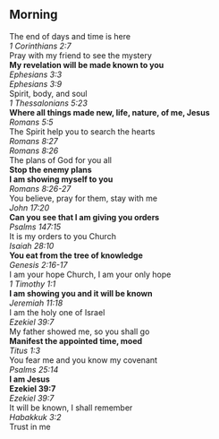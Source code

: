 ## Morning

The end of days and time is here  
_1 Corinthians 2:7_  
Pray with my friend to see the mystery  
**My revelation will be made known to you**  
_Ephesians 3:3_  
_Ephesians 3:9_  
Spirit, body, and soul  
_1 Thessalonians 5:23_  
**Where all things made new, life, nature, of me, Jesus**  
_Romans 5:5_  
The Spirit help you to search the hearts  
_Romans 8:27_  
_Romans 8:26_  
The plans of God for you all  
**Stop the enemy plans**  
**I am showing myself to you**  
_Romans 8:26-27_  
You believe, pray for them, stay with me  
_John 17:20_  
**Can you see that I am giving you orders**  
_Psalms 147:15_  
It is my orders to you Church  
_Isaiah 28:10_  
**You eat from the tree of knowledge**  
_Genesis 2:16-17_  
I am your hope Church, I am your only hope  
_1 Timothy 1:1_  
**I am showing you and it will be known**  
_Jeremiah 11:18_  
I am the holy one of Israel  
_Ezekiel 39:7_  
My father showed me, so you shall go  
**Manifest the appointed time, moed**  
_Titus 1:3_  
You fear me and you know my covenant  
_Psalms 25:14_  
**I am Jesus**  
**Ezekiel 39:7**  
_Ezekiel 39:7_  
It will be known, I shall remember  
_Habakkuk 3:2_  
Trust in me  

